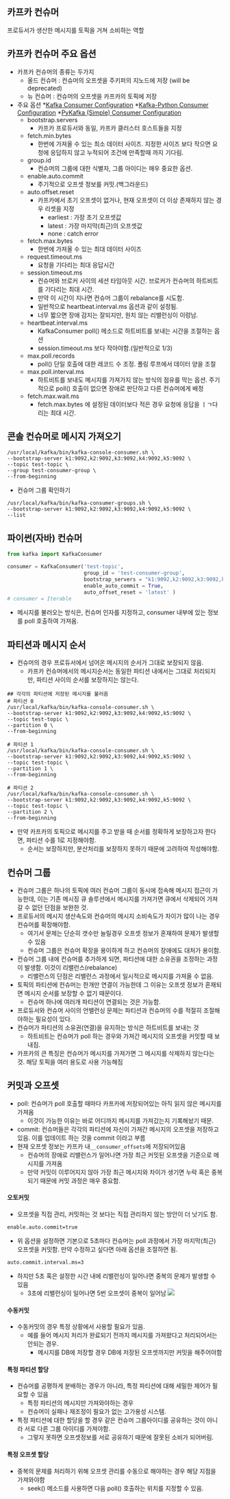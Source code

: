 카프카 컨슈머
---
프로듀서가 생산한 메시지를 토픽을 거쳐 소비하는 역할

카프카 컨슈머 주요 옵션
---
- 카프카 컨슈머의 종류는 두가지
    - 올드 컨슈머 : 컨슈머의 오프셋을 주키퍼의 지노드에 저장 (will be deprecated)
    - 뉴 컨슈머 : 컨슈머의 오프셋을 카프카의 토픽에 저장
- 주요 옵션
*[Kafka Consumer Configuration](https://kafka.apache.org/documentation/#consumerconfigs)
*[Kafka-Python Consumer Configuration](https://kafka-python.readthedocs.io/en/latest/apidoc/KafkaConsumer.html)
*[PyKafka (Simple) Consumer Configuration](https://pykafka.readthedocs.io/en/2.3.0/api/simpleconsumer.html)
    - bootstrap.servers
        - 카프카 프로듀서와 동일, 카프카 클러스터 호스트들을 지정 
    - fetch.min.bytes 
        - 한번에 가져올 수 있는 최소 데이터 사이즈. 지정한 사이즈 보다 작으면 요청에 응답하지 않고 누적되어 조건에 만족할때 까지 기다림.
    - group.id
        - 컨슈머의 그룹에 대한 식별자, 그룹 아이디는 매우 중요한 옵션.
    - enable.auto.commit 
        - 주기적으로 오프셋 정보를 커밋.(백그라운드)
    - auto.offset.reset 
        - 카프카에서 초기 오프셋이 없거나, 현재 오프셋이 더 이상 존재하지 않는 경우 리셋을 지정
            - earliest : 가장 초기 오프셋값
            - latest : 가장 마지막(최근)의 오프셋값
            - none : catch error
    - fetch.max.bytes
        - 한번에 가져올 수 있는 최대 데이터 사이즈
    - request.timeout.ms   
        - 요청을 기다리는 최대 응답시간
    - session.timeout.ms
        - 컨슈머와 브로커 사이의 세션 타임아웃 시간. 브로커가 컨슈머의 하트비트를 기다리는 최대 시간.
        - 만약 이 시간이 지나면 컨슈머 그룹이 rebalance를 시도함.
        - 일반적으로 heartbeat.interval.ms 옵션과 같이 설정됨. 
        - 너무 짧으면 장애 감지는 잘되지만, 원치 않는 리밸런싱이 이렁남. 
    - heartbeat.interval.ms 
        - KafkaConsumer poll() 메소드로 하트비트를 보내는 시간을 조절하는 옵션
        - session.timeout.ms 보다 작아야함.(일반적으로 1/3)
    - max.poll.records 
        - poll() 단일 호출에 대한 레코드 수 조정. 폴링 루프에서 데이터 양을 조절
    - max.poll.interval.ms 
        - 하트비트를 보내도 메시지를 가져가지 않는 방식의 점유를 막는 옵션. 주기적으로 poll() 호출이 없으면 장애로 판단하고 다른 컨슈머에게 배정
    - fetch.max.wait.ms     
        - fetch.max.bytes 에 설정된 데이터보다 적은 경우 요청에 응답을 ㅣㄱ다리는 최대 시간. 

콘솔 컨슈머로 메시지 가져오기
---

```shell script
/usr/local/kafka/bin/kafka-console-consumer.sh \
--bootstrap-server k1:9092,k2:9092,k3:9092,k4:9092,k5:9092 \
--topic test-topic \
--group test-consumer-group \
--from-beginning 
```
- 컨슈머 그룹 확인하기
```shell script
/usr/local/kafka/bin/kafka-consumer-groups.sh \
--bootstrap-server k1:9092,k2:9092,k3:9092,k4:9092,k5:9092 \
--list 
```

파이썬(자바) 컨슈머
---
```python
from kafka import KafkaConsumer

consumer = KafkaConsumer('test-topic',
                         group_id = 'test-consumer-group',
                         bootstrap_servers = "k1:9092,k2:9092,k3:9092,k4:9092,k5:9092",
                         enable_auto_commit = True, 
                         auto_offset_reset = 'latest' )
# consumer = Iterable
```
- 메시지를 불러오는 방식은, 컨슈머 인자를 지정하고, consumer 내부에 있는 정보를 poll 호출하여 가져옴.

파티션과 메시지 순서
---
- 컨슈머의 경우 프로듀서에서 넘어온 메시지의 순서가 그대로 보장되지 않음.
    - 카프카 컨슈머에서의 메시지순서는 동일한 파티션 내에서는 그대로 처리되지만, 파티션 사이의 순서를 보장하지는 않는다. 
```shell script
## 각각의 파티션에 저장된 메시지를 불러옴
# 파티션 0
/usr/local/kafka/bin/kafka-console-consumer.sh \
--bootstrap-server k1:9092,k2:9092,k3:9092,k4:9092,k5:9092 \
--topic test-topic \
--partition 0 \
--from-beginning

# 파티션 1
/usr/local/kafka/bin/kafka-console-consumer.sh \
--bootstrap-server k1:9092,k2:9092,k3:9092,k4:9092,k5:9092 \
--topic test-topic \
--partition 1 \
--from-beginning

# 파티션 2
/usr/local/kafka/bin/kafka-console-consumer.sh \
--bootstrap-server k1:9092,k2:9092,k3:9092,k4:9092,k5:9092 \
--topic test-topic \
--partition 2 \
--from-beginning
```
- 만약 카프카의 토픽으로 메시지를 주고 받을 때 순서를 정확하게 보장하고자 한다면, 파티션 수를 1로 지정해야함.
    - 순서는 보장하지만, 분산처리를 보장하지 못하기 때문에 고려하여 작성해야함.
    
컨슈머 그룹
---
* 컨슈머 그룹은 하나의 토픽에 여러 컨슈머 그룹이 동시에 접속해 메시지 접근이 가능한데, 이는 기존 메시징 큐 솔루션에서 메시지를 가져가면 큐에서 삭제되어 가져갈 수 없던 단점을 보완한 것.
* 프로듀서의 메시지 생산속도와 컨슈머의 메시지 소비속도가 차이가 많이 나는 경우 컨슈머를 확장해야함.
    - 여기서 문제는 단순히 갯수만 늘릴경우 오프셋 정보가 혼재하여 문제가 발생할 수 있음
    - 컨슈머 그룹은 컨슈머 확장을 용이하게 하고 컨슈머의 장애에도 대처가 용이함. 
* 컨슈머 그룹 내에 컨슈머를 추가하게 되면, 파티션에 대한 소유권을 조정하는 과정이 발생함. 이것이 리밸런스(rebalance)
    - 리밸런스의 단점은 리밸런스 과정에서 일시적으로 메시지를 가져올 수 없음. 
* 토픽의 파티션에 컨슈머는 한개만 연결이 가능한데 그 이유는 오프셋 정보가 혼재되면 메시지 순서를 보장할 수 없기 때문이다.
    - 컨슈머 하나에 여러개 파티션이 연결되는 것은 가능함.
* 프로듀서와 컨슈머 사이의 언밸런싱 문제는 파티션과 컨슈머의 수를 적절히 조절해야하는 필요성이 있다.
* 컨슈머가 파티션의 소유권(연결)을 유지하는 방식은 하트비트를 보내는 것
    - 하트비트는 컨슈머가 poll 하는 경우와 가져간 메시지의 오프셋을 커밋할 때 보내짐.
* 카프카의 큰 특징은 컨슈머가 메시지를 가져가면 그 메시지를 삭제하지 않는다는 것. 해당 토픽을 여러 용도로 사용 가능해짐

커밋과 오프셋
---
- poll: 컨슈머가 poll 호출할 때마다 카프카에 저장되어있는 아직 읽지 않은 메시지를 가져옴
    - 이것이 가능한 이유는 바로 어디까지 메시지를 가져갔는지 기록해놨기 때문.
- commit: 컨슈머들은 각각의 파티션에 자신이 가져간 메시지의 오프셋을 저장하고 있음. 이를 업데이트 하는 것을 commit 이라고 부름
- 현재 오프셋 정보는 카프카 내`__consumer_offsets`에 저장되어있음
    - 컨슈머의 장애로 리밸런스가 일어나면 가장 최근 커밋된 오프셋을 기준으로 메시지를 가져옴
    - 만약 커밋이 이루어지지 않아 가장 최근 메시지와 차이가 생기면 누락 혹은 중복 되기 때문에 커밋 과정은 매우 중요함.
    
#### 오토커밋
* 오프셋을 직접 관리, 커밋하는 것 보다는 직접 관리하지 않는 방안이 더 낫기도 함.
```shell script
enable.auto.commit=true
```
* 위 옵션을 설정하면 기본으로 5초마다 컨슈머는 poll 과정에서 가장 마지막(최근) 오프셋을 커밋함. 만약 수정하고 싶다면 아래 옵션을 조절하면 됨.
```shell script
auto.commit.interval.ms=3
``` 
* 하지만 5초 혹은 설정한 시간 내에 리밸런싱이 일어나면 중복의 문제가 발생할 수 있음
    - 3초에 리밸런싱이 일어나면 5번 오프셋이 중복이 일어남
![](commit.jpg)

#### 수동커밋
* 수동커밋의 경우 특정 상황에서 사용할 필요가 있음.
    - 예를 들어 메시지 처리가 완료되기 전까지 메시지를 가져왔다고 처리되어서는 안되는 경우.
        - 메시지를 DB에 저장할 경우 DB에 저장된 오프셋까지만 커밋을 해주어야함

#### 특정 파티션 할당
* 컨슈머를 공평하게 분배하는 경우가 아니라, 특정 파티션에 대해 세밀한 제어가 필요할 수 있음
    - 특정 파티션의 메시지만 가져와야하는 경우
    - 컨슈머이 실패나 재조정이 필요가 없는 고가용성 시스템. 
* 특정 파티션에 대한 할당을 할 경우 같은 컨슈머 그룹아이디를 공유하는 것이 아니라 서로 다른 그룹 아이디를 가져야함. 
    - 그렇지 못하면 오프셋정보를 서로 공유하기 때문에 잘못된 소비가 되어버림.
    
#### 특정 오프셋 할당
* 중복의 문제를 처리하기 위해 오프셋 관리를 수동으로 해야하는 경우 해당 지점을 가져와야함
    - seek() 메소드를 사용하면 다음 poll() 호출하는 위치를 지정할 수 있음.



